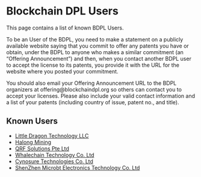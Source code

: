 # Blockchain DPL Users

This page contains a list of known BDPL Users.

To be an User of the BDPL, you need to make a statement on a publicly available website saying that you commit to offer any patents you have or obtain, under the BDPL to anyone who makes a similar commitment (an “Offering Announcement”) and then, when you contact another BDPL user to accept the license to its patents, you provide it with the URL for the website where you posted your commitment.

You should also email your Offering Announcement URL to the BDPL organizers at offering<span style="display:none"></span>@blockchaindpl.org so others can contact you to accept your licenses. Please also include your valid contact information and a list of your patents (including country of issue, patent no., and title). 

## Known Users

  - [Little Dragon Technology LLC](https://www.asicboost.com/single-post/2018/03/01/offering-announcement-blockchain-defensive-patent-license/)
  - [Halong Mining](https://halongmining.com/blog/2018/03/06/bdpl-offering-announcement/)
  - [QRF Solutions Pte Ltd](https://qrfsolutions.com/offering-announcement-for-blockchain-defensive-patent-license/)
  - [Whalechain Technology Co. Ltd](https://whale-tw.com/en/whale-blockchain-based-en/bdpl-offering-announcement/)
  - [Cynosure Technologies Co. Ltd](http://www.cynosure-chain.com/en/news_show.php?id=46)
  - [ShenZhen Microbt Electronics Technology Co. Ltd](http://www.microbt.com/license_bdpl.html)
